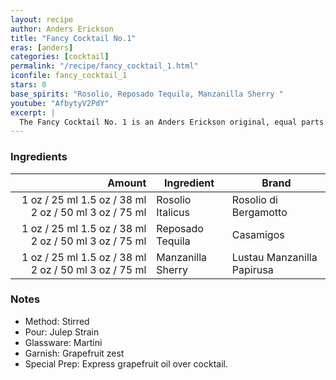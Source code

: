 ```yaml
---
layout: recipe
author: Anders Erickson
title: "Fancy Cocktail No.1"
eras: [anders]
categories: [cocktail]
permalink: "/recipe/fancy_cocktail_1.html"
iconfile: fancy_cocktail_1
stars: 0
base_spirits: "Rosolio, Reposado Tequila, Manzanilla Sherry "
youtube: "AfbytyV2PdY"
excerpt: |
  The Fancy Cocktail No. 1 is an Anders Erickson original, equal parts recipe pairing the citrus/floral notes in Italicus Rosolio di Bergamotto with a reposado tequila and a dry sherry. Each component supports the next, elevating this cocktail in perfect balance. It's an elegant, spirit forward sipper.
---
```


### Ingredients

| Amount | Ingredient        | Brand                      |
| -----: | ----------------- | -------------------------- |
|   <span class="onex active">1 oz  / 25 ml</span> <span class="onehalfx">1.5 oz  / 38 ml</span> <span class="twox">2 oz  / 50 ml</span> <span class="threex">3 oz  / 75 ml</span>| Rosolio Italicus  | Rosolio di Bergamotto      |
|   <span class="onex active">1 oz  / 25 ml</span> <span class="onehalfx">1.5 oz  / 38 ml</span> <span class="twox">2 oz  / 50 ml</span> <span class="threex">3 oz  / 75 ml</span>| Reposado Tequila  | Casamigos                  |
|   <span class="onex active">1 oz  / 25 ml</span> <span class="onehalfx">1.5 oz  / 38 ml</span> <span class="twox">2 oz  / 50 ml</span> <span class="threex">3 oz  / 75 ml</span>| Manzanilla Sherry | Lustau Manzanilla Papirusa |

### Notes

- Method: Stirred
- Pour: Julep Strain
- Glassware: Martini
- Garnish: Grapefruit zest
- Special Prep: Express grapefruit oil over cocktail.
